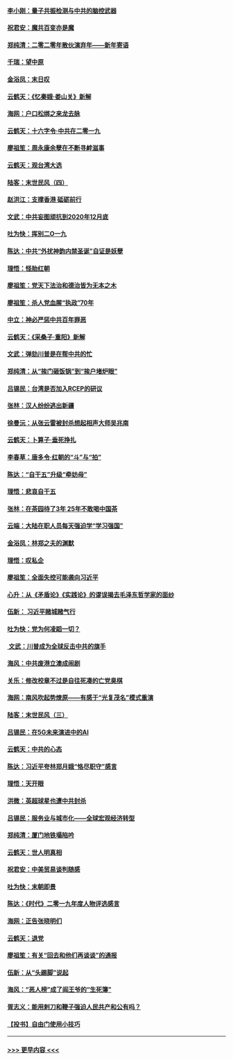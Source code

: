 #### [李小刚：量子共振检测与中共的脑控武器](../pages/nsc993/n11754518.md?t=12301855) 
#### [祝君安：魔共百变亦是魔](../pages/nsc993/n11754469.md?t=12301855) 
#### [郑纯清：二零二零年散伙演弃年——新年寄语](../pages/nsc993/n11754195.md?t=12301855) 
#### [千瑞：望中原](../pages/nsc993/n11754159.md?t=12301855) 
#### [金浴凤：末日叹](../pages/nsc993/n11752359.md?t=12301855) 
#### [云鹤天：《忆秦娥‧娄山关》新解](../pages/nsc993/n11752348.md?t=12301855) 
#### [海网：户口松绑之来龙去脉](../pages/nsc993/n11752328.md?t=12301855) 
#### [云鹤天：十六字令‧中共在二零一九](../pages/nsc993/n11752305.md?t=12301855) 
#### [廖祖笙：周永康余孽在不断寻衅滋事](../pages/nsc993/n11751013.md?t=12301855) 
#### [云鹤天：观台湾大选](../pages/nsc993/n11751007.md?t=12301855) 
#### [陆客：末世民风（四）](../pages/nsc993/n11749203.md?t=12301855) 
#### [赵洪江：支撑香港 砥砺前行](../pages/nsc993/n11748482.md?t=12301855) 
#### [文武：中共妄图顽抗到2020年12月底](../pages/nsc993/n11748446.md?t=12301855) 
#### [吐为快：挥别二O一九](../pages/nsc993/n11748411.md?t=12301855) 
#### [陈达：中共“外扰神韵内禁圣诞”自证是妖孽](../pages/nsc993/n11748226.md?t=12301855) 
#### [理悟：怪胎红朝](../pages/nsc993/n11748206.md?t=12301855) 
#### [廖祖笙：党天下法治和德治皆为无本之木](../pages/nsc993/n11748135.md?t=12301855) 
#### [廖祖笙：杀人党血腥“执政”70年](../pages/nsc993/n11745144.md?t=12301855) 
#### [中立：神必严惩中共百年罪恶](../pages/nsc993/n11744970.md?t=12301855) 
#### [云鹤天：《采桑子‧重阳》新解](../pages/nsc993/n11744948.md?t=12301855) 
#### [文武：弹劾川普是在帮中共的忙](../pages/nsc993/n11744758.md?t=12301855) 
#### [郑纯清：从“挨门砸饭锅”到“挨户堵炉眼”](../pages/nsc993/n11744745.md?t=12301855) 
#### [吕锡民：台湾是否加入RCEP的研议](../pages/nsc993/n11744701.md?t=12301855) 
#### [张林：汉人纷纷逃出新疆](../pages/nsc993/n11743530.md?t=12301855) 
#### [徐曼沅：从张云雷被封杀想起相声大师吴兆南](../pages/nsc993/n11741816.md?t=12301855) 
#### [云鹤天：卜算子‧垂死挣扎](../pages/nsc993/n11739956.md?t=12301855) 
#### [李春草：唐多令‧红朝的“斗”与“拍”](../pages/nsc993/n11739830.md?t=12301855) 
#### [陈达：“自干五”升级“牵妨母”](../pages/nsc993/n11739724.md?t=12301855) 
#### [理悟：悲哀自干五](../pages/nsc993/n11739547.md?t=12301855) 
#### [张林：在茶园待了3年 25年不敢喝中国茶](../pages/nsc993/n11739240.md?t=12301855) 
#### [云端：大陆在职人员每天强迫学“学习强国”](../pages/nsc993/n11738735.md?t=12301855) 
#### [金浴凤：林郑之夫的渊默](../pages/nsc993/n11737735.md?t=12301855) 
#### [理悟：叹私企](../pages/nsc993/n11737715.md?t=12301855) 
#### [廖祖笙：全面失控可能袭向习近平](../pages/nsc993/n11737704.md?t=12301855) 
#### [心升：从《矛盾论》《实践论》的谬误揭去毛泽东哲学家的面纱](../pages/nsc993/n11736962.md?t=12301855) 
#### [伍新： 习近平赌城赌气行](../pages/nsc993/n11736929.md?t=12301855) 
#### [吐为快：党为何凌蹈一切？](../pages/nsc993/n11736915.md?t=12301855) 
#### [ 文武：川普成为全球反击中共的旗手](../pages/nsc993/n11736882.md?t=12301855) 
#### [海风：中共废港立澳成闹剧](../pages/nsc993/n11735857.md?t=12301855) 
#### [关乐：修改校章不过是自往死凑的亡党臭棋](../pages/nsc993/n11735097.md?t=12301855) 
#### [海网：南风吹起势燎原——有感于“光复茂名”模式重演](../pages/nsc993/n11732308.md?t=12301855) 
#### [陆客：末世民风（三）](../pages/nsc993/n11732211.md?t=12301855) 
#### [吕锡民：在5G未来演进中的AI](../pages/nsc993/n11730010.md?t=12301855) 
#### [云鹤天：中共的心态](../pages/nsc993/n11729906.md?t=12301855) 
#### [陈达：习近平夸林郑月娥“恪尽职守”感言](../pages/nsc993/n11729881.md?t=12301855) 
#### [理悟：天开眼](../pages/nsc993/n11729699.md?t=12301855) 
#### [洪微：英超球星也遭中共封杀](../pages/nsc993/n11727243.md?t=12301855) 
#### [吕锡民：服务业与城市化——全球宏观经济转型](../pages/nsc993/n11725845.md?t=12301855) 
#### [郑纯清：厦门地铁塌陷吟](../pages/nsc993/n11725813.md?t=12301855) 
#### [云鹤天：世人明真相](../pages/nsc993/n11725621.md?t=12301855) 
#### [祝君安：中美贸易谈判随感](../pages/nsc993/n11725609.md?t=12301855) 
#### [吐为快：末朝即景](../pages/nsc993/n11723365.md?t=12301855) 
#### [陈达：《时代》二零一九年度人物评选感言](../pages/nsc993/n11723337.md?t=12301855) 
#### [海网：正告张晓明们](../pages/nsc993/n11723228.md?t=12301855) 
#### [云鹤天：退党](../pages/nsc993/n11723056.md?t=12301855) 
#### [廖祖笙：有关“回去和他们再谈谈”的通报](../pages/nsc993/n11722442.md?t=12301855) 
#### [伍新：从“头踢脚”说起](../pages/nsc993/n11722429.md?t=12301855) 
#### [海风：“恶人榜”成了阎王爷的“生死簿”](../pages/nsc993/n11722272.md?t=12301855) 
#### [胥志义：能用剌刀和鞭子强迫人民共产和公有吗？](../pages/nsc993/n11720569.md?t=12301855) 
#### [【投书】自由门使用小技巧](../pages/nsc993/n11720180.md?t=12301855) 

----
#### [ >>> 更早内容 <<< ](../indexes/nsc993-earlier.md)
